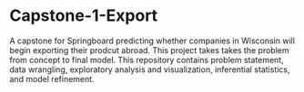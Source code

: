 # Capstone-1-Export
A capstone for Springboard predicting whether companies in Wisconsin will begin exporting their prodcut abroad. This project takes takes the problem from concept to final model. This repository contains problem statement, data wrangling, exploratory analysis and visualization, inferential statistics, and model refinement.
